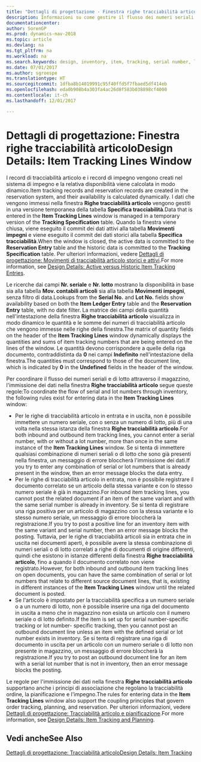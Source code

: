```yaml
---
title: "Dettagli di progettazione - Finestra righe tracciabilità articolo"
description: Informazioni su come gestire il flusso dei numeri seriali e di lotto nel magazzino.
documentationcenter: 
author: SorenGP
ms.prod: dynamics-nav-2018
ms.topic: article
ms.devlang: na
ms.tgt_pltfrm: na
ms.workload: na
ms.search.keywords: design, inventory, item, tracking, serial number, lot number
ms.date: 07/01/2017
ms.author: sgroespe
ms.translationtype: HT
ms.sourcegitcommit: 1dfba8b14019991c95f40ffd5f7fbaed5df414eb
ms.openlocfilehash: eda0b908b4a303fa4ac26d8f583b038898cf4000
ms.contentlocale: it-ch
ms.lasthandoff: 12/01/2017

---
```

# <a name="design-details-item-tracking-lines-window"></a><span data-ttu-id="e51e4-103">Dettagli di progettazione: Finestra righe tracciabilità articolo</span><span class="sxs-lookup"><span data-stu-id="e51e4-103">Design Details: Item Tracking Lines Window</span></span>
<span data-ttu-id="e51e4-104">I record di tracciabilità articolo e i record di impegno vengono creati nel sistema di impegno e la relativa disponibilità viene calcolata in modo dinamico.</span><span class="sxs-lookup"><span data-stu-id="e51e4-104">Item tracking records and reservation records are created in the reservation system, and their availability is calculated dynamically.</span></span> <span data-ttu-id="e51e4-105">I dati che vengono immessi nella finestra **Righe tracciabilità articolo** vengono gestiti in una versione temporanea della tabella **Specifica tracciabilità**.</span><span class="sxs-lookup"><span data-stu-id="e51e4-105">Data that is entered in the **Item Tracking Lines** window is managed in a temporary version of the **Tracking Specification** table.</span></span> <span data-ttu-id="e51e4-106">Quando la finestra viene chiusa, viene eseguito il commit dei dati attivi alla tabella **Movimenti impegni** e viene eseguito il commit dei dati storici alla tabella **Specifica tracciabilità**.</span><span class="sxs-lookup"><span data-stu-id="e51e4-106">When the window is closed, the active data is committed to the **Reservation Entry** table and the historic data is committed to the **Tracking Specification** table.</span></span> <span data-ttu-id="e51e4-107">Per ulteriori informazioni, vedere [Dettagli di progettazione: Movimenti di tracciabilità articolo storici e attivi](design-details-active-versus-historic-item-tracking-entries.md).</span><span class="sxs-lookup"><span data-stu-id="e51e4-107">For more information, see [Design Details: Active versus Historic Item Tracking Entries](design-details-active-versus-historic-item-tracking-entries.md).</span></span>  
  
<span data-ttu-id="e51e4-108">Le ricerche dai campi **Nr. seriale** e **Nr. lotto** mostrano la disponibilità in base sia alla tabella **Mov. contabili articoli** sia alla tabella **Movimenti impegni**, senza filtro di data.</span><span class="sxs-lookup"><span data-stu-id="e51e4-108">Lookups from the **Serial No.** and **Lot No.** fields show availability based on both the **Item Ledger Entry** table and the **Reservation Entry** table, with no date filter.</span></span> <span data-ttu-id="e51e4-109">La matrice dei campi della quantità nell'intestazione della finestra **Righe tracciabilità articolo** visualizza in modo dinamico le quantità e le somme dei numeri di tracciabilità articolo che vengono immesse nelle righe della finestra.</span><span class="sxs-lookup"><span data-stu-id="e51e4-109">The matrix of quantity fields on the header of the **Item Tracking Lines** window dynamically displays the quantities and sums of item tracking numbers that are being entered on the lines of the window.</span></span> <span data-ttu-id="e51e4-110">Le quantità devono corrispondere a quelle della riga documento, contraddistinta da **0** nei campi **Indefinito** nell'intestazione della finestra.</span><span class="sxs-lookup"><span data-stu-id="e51e4-110">The quantities must correspond to those of the document line, which is indicated by **0** in the **Undefined** fields in the header of the window.</span></span>  
  
<span data-ttu-id="e51e4-111">Per coordinare il flusso dei numeri seriali e di lotto attraverso il magazzino, l'immissione dei dati nella finestra **Righe tracciabilità articolo** segue queste regole:</span><span class="sxs-lookup"><span data-stu-id="e51e4-111">To coordinate the flow of serial and lot numbers through inventory, the following rules exist for entering data in the **Item Tracking Lines** window:</span></span>  
  
* <span data-ttu-id="e51e4-112">Per le righe di tracciabilità articolo in entrata e in uscita, non è possibile immettere un numero seriale, con o senza un numero di lotto, più di una volta nella stessa istanza della finestra **Righe tracciabilità articolo**.</span><span class="sxs-lookup"><span data-stu-id="e51e4-112">For both inbound and outbound item tracking lines, you cannot enter a serial number, with or without a lot number, more than once in the same instance of the **Item Tracking Lines** window.</span></span> <span data-ttu-id="e51e4-113">Se si tenta di immettere qualsiasi combinazione di numeri seriali o di lotto che sono già presenti nella finestra, un messaggio di errore bloccherà l'immissione dei dati.</span><span class="sxs-lookup"><span data-stu-id="e51e4-113">If you try to enter any combination of serial or lot numbers that is already present in the window, then an error message blocks the data entry.</span></span>  
* <span data-ttu-id="e51e4-114">Per le righe di tracciabilità articolo in entrata, non è possibile registrare il documento correlato se un articolo della stessa variante e con lo stesso numero seriale è già in magazzino.</span><span class="sxs-lookup"><span data-stu-id="e51e4-114">For inbound item tracking lines, you cannot post the related document if an item of the same variant and with the same serial number is already in inventory.</span></span> <span data-ttu-id="e51e4-115">Se si tenta di registrare una riga positiva per un articolo di magazzino con la stessa variante e lo stesso numero seriale, un messaggio di errore bloccherà la registrazione.</span><span class="sxs-lookup"><span data-stu-id="e51e4-115">If you try to post a positive line for an inventory item with the same variant and serial number, then an error message blocks the posting.</span></span> <span data-ttu-id="e51e4-116">Tuttavia, per le righe di tracciabilità articoli sia in entrata che in uscita nei documenti aperti, è possibile avere la stessa combinazione di numeri seriali o di lotto correlati a righe di documenti di origine differenti, quindi che esistono in istanze differenti della finestra **Righe tracciabilità articolo**, fino a quando il documento correlato non viene registrato.</span><span class="sxs-lookup"><span data-stu-id="e51e4-116">However, for both inbound and outbound item tracking lines on open documents, you can have the same combination of serial or lot numbers that relate to different source document lines, that is, existing in different instances of the **Item Tracking Lines** window until the related document is posted.</span></span>  
* <span data-ttu-id="e51e4-117">Se l'articolo è impostato per la tracciabilità specifica a un numero seriale o a un numero di lotto, non è possibile inserire una riga del documento in uscita a meno che in magazzino non esista un articolo con il numero seriale o di lotto definito.</span><span class="sxs-lookup"><span data-stu-id="e51e4-117">If the item is set up for serial number-specific tracking or lot number- specific tracking, then you cannot post an outbound document line unless an item with the defined serial or lot number exists in inventory.</span></span> <span data-ttu-id="e51e4-118">Se si tenta di registrare una riga di documento in uscita per un articolo con un numero seriale o di lotto non presente in magazzino, un messaggio di errore bloccherà la registrazione.</span><span class="sxs-lookup"><span data-stu-id="e51e4-118">If you try to post an outbound document line for an item with a serial lot number that is not in inventory, then an error message blocks the posting.</span></span>  
  
<span data-ttu-id="e51e4-119">Le regole per l'immissione dei dati nella finestra **Righe tracciabilità articolo** supportano anche i principi di associazione che regolano la tracciabilità ordine, la pianificazione e l'impegno.</span><span class="sxs-lookup"><span data-stu-id="e51e4-119">The rules for entering data in the **Item Tracking Lines** window also support the coupling principles that govern order tracking, planning, and reservation.</span></span> <span data-ttu-id="e51e4-120">Per ulteriori informazioni, vedere [Dettagli di progettazione: Tracciabilità articolo e pianificazione](design-details-item-tracking-and-planning.md).</span><span class="sxs-lookup"><span data-stu-id="e51e4-120">For more information, see [Design Details: Item Tracking and Planning](design-details-item-tracking-and-planning.md).</span></span>  
  
## <a name="see-also"></a><span data-ttu-id="e51e4-121">Vedi anche</span><span class="sxs-lookup"><span data-stu-id="e51e4-121">See Also</span></span>  
[<span data-ttu-id="e51e4-122">Dettagli di progettazione: Tracciabilità articolo</span><span class="sxs-lookup"><span data-stu-id="e51e4-122">Design Details: Item Tracking</span></span>](design-details-item-tracking.md)
